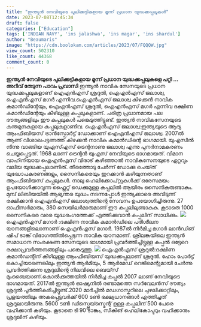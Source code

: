 ```yaml
---
title: "ഇന്ത്യൻ നേവിയുടെ പുലിക്കുട്ടികളായ മൂന്ന് പ്രധാന യുദ്ധക്കപ്പലുകൾ"
date: 2023-07-08T12:45:34
draft: false
categories: ["Education"]
tags: ['INDIAN NAVY', 'ins jalashwa', 'ins magar', 'ins shardul']
author: "Beaumaris"
image: "https://cdn.boolokam.com/articles/2023/07/FQQQW.jpg"
view_count: 502310
like_count: 44368
comment_count: 0
---
```


**ഇന്ത്യൻ നേവിയുടെ പുലിക്കുട്ടികളായ മൂന്ന് പ്രധാന യുദ്ധക്കപ്പലുകളെ പറ്റി ...** **അറിവ് തേടുന്ന പാവം പ്രവാസി** ഇന്ത്യൻ നാവിക സേനയുടെ പ്രധാന യുദ്ധക്കപ്പലുകളാണ് ഐഎൻഎസ് ശ്രദുൽ, ഐഎൻഎസ് ജലാശ്വ, ഐഎൻഎസ് മഗർ എന്നീവ.ഐഎൻഎസ് ജലാശ്വ കിഴക്കൻ നാവിക കമാൻഡിന്റേയും, ഐഎൻഎസ് ശ്രദുൽ, ഐഎൻഎസ് മഗർ എന്നിവ ദക്ഷിണ കമാൻഡിന്റേയും കീഴിലുള്ള കപ്പലുകളാണ്. ചരിത്ര പ്രധാനമായ പല ദൗത്യങ്ങളിലും ഈ കപ്പലുകൾ പങ്കെടുത്തിട്ടുണ്ട്. ഇന്ത്യൻ നാവികസേനയുടെ കുന്തമുനകളായ കപ്പലുകളാണിവ. [](https://cdn.boolokam.com/articles/2023/07/FQQQW.jpg)ഐഎൻഎസ് ജലാശ്വ:ഇന്ത്യയുടെ ആദ്യ ആംഫീബിയസ് ട്രാൻസ്പോർട്ട് ഡോക്കാണ് ഐഎൻഎസ് ജലാശ്വ. 2007ൽ ആണ് വിശാഖപട്ടണത്ത് കിഴക്കൻ നാവിക കമാൻഡിന്റെ ഭാഗമായി. യുഎസിൽ നിന്നു വാങ്ങിയ യുഎസ്‌എസ് ട്രെന്റനാണു ജലാശ്വ എന്നു പുനർനാമകരണം ചെയ്യപ്പെട്ടത്. 1968 ലാണ് ട്രെന്റൻ യുഎസ് നേവിയുടെ ഭാഗമായത്. വിമാന വാഹിനിയായ ഐഎൻഎസ് വിരാട് കഴിഞ്ഞാൽ നാവികസേനയുടെ ഏറ്റവും വലിയ യുദ്ധക്കപ്പലാണിത്. തീരത്തോടു ചേർന്ന് ഡോക്കു ചെയ്‌ത് യുദ്ധോപകരണങ്ങളും, സൈനികരെയും ഇറക്കാൻ കഴിയുന്നതാണ് ആംഫീബിയസ് കപ്പലുകൾ. നാലു ഹെലിക്കോപ്‌റ്റുകൾക്ക് ഒരേസമയം ഉപയോഗിക്കാവുന്ന ഫ്ലൈറ്റ് ഡെക്കുമുള്ള കപ്പലിൽ ആയിരം സൈനികരുണ്ടാകും. മുമ്പ് ലിബിയയിൽ ആഭ്യന്തര യുദ്ധം നടന്നപ്പോൾ ഇന്ത്യക്കാരെ അവിടുന്ന് രക്ഷിക്കാൻ ഐഎൻഎസ് ജലാശ്വത്തിന്റെ സേവനം ഉപയോഗിച്ചിരുന്നു. 27 ഓഫീസർമാരും, 380 സെയിലർമാരുമാണ് ഈ കപ്പലിലുണ്ടാകുക. കൂടാതെ 1000 സൈനികരെ വരെ യുദ്ധരംഗത്തേക്ക് എത്തിക്കുവാൻ കപ്പലിന് സാധിക്കും. [![](https://cdn.boolokam.com/articles/2023/07/GEEEE.jpg)](https://cdn.boolokam.com/articles/2023/07/GEEEE.jpg)ഐഎൻഎസ് മഗാർ :ദക്ഷിണ നാവിക കമാൻഡിലെ പരിശീലന യാനങ്ങളിലൊന്നാണ് ഐഎൻഎസ് മഗാർ. 1987ൽ നിർമിച്ച മഗാർ ലാൻഡിങ് ഷിപ് ടാങ്ക് വിഭാഗത്തിൽപ്പെടുന്ന നാവിക യാനമാണ്. ശ്രീലങ്കയിലെ ഇന്ത്യൻ സമാധാന സംരക്ഷണ സേനയുടെ ഭാഗമായി പ്രവർത്തിച്ചിട്ടുള്ള കപ്പൽ ഒട്ടേറെ രക്ഷാപ്രവർത്തനങ്ങളിലും പങ്കെടുത്തു. [![](https://cdn.boolokam.com/articles/2023/07/WFWWWW.jpg)](https://cdn.boolokam.com/articles/2023/07/WFWWWW.jpg) ഐഎൻഎസ് ശ്രദുൽ:ദക്ഷിണ കമാൻഡന്റിന് കീഴിലുള്ള ആംഫീബിയസ് യുദ്ധക്കപ്പലാണ് ശ്രദുൽ. ഹോം പോർട്ട് കൊച്ചിയാണെങ്കിലും ഇന്ത്യൻ ആർമിയും, 5 ആർമേഡ് റെജിമെന്റുമായി ചേർന്നു പ്രവർത്തിക്കുന്ന ശ്രദുലിന്റെ നിലവിലെ ബെയ്സ് മുംബൈയാണ്.കൊൽക്കത്തയിൽ നിർമിച്ച കപ്പൽ 2007 ലാണ് നേവിയുടെ ഭാഗമായത്. 2017ൽ ഇന്ത്യൻ ഓഷ്യനിൽ രണ്ടാമത്തെ സർവേലൻസ് ദൗത്യം ശ്രദുൽ പൂർത്തീകരിച്ചിട്ടുണ്ട്.2020 മാർച്ചിൽ മഡഗാസ്കറിലെ ചുഴലിക്കാറ്റിലും, പ്രളയത്തിലും അകപ്പെട്ടവർക്ക് 600 ടൺ ഭക്ഷ്യധാനങ്ങൾ എത്തിച്ചത് ശ്രദുലായിരുന്നു. 5600 ടൺ ഡിസ്പ്ലെയ്സ്മെന്റ് ഉള്ള കപ്പലിന് 500 പേരെ വഹിക്കാൻ കഴിയും. കൂടാതെ ടി 90 ടാങ്കും, സീകിങ് ഹെലികോപ്ടറും വഹിക്കാനും ശ്രദുലിന് കഴിയും.
